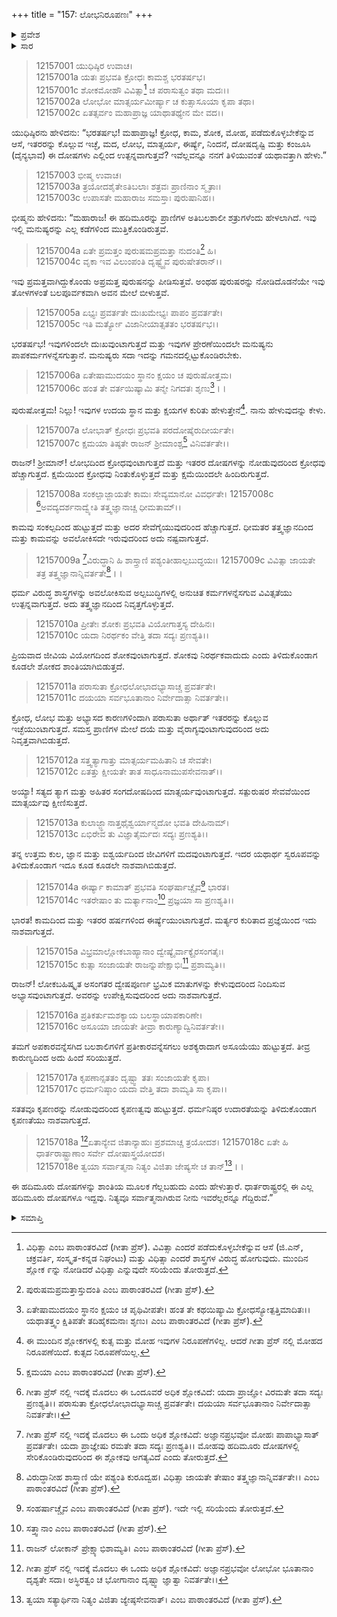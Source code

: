 +++
title = "157: ಲೋಭನಿರೂಪಣಃ"
+++

<details><summary>ಪ್ರವೇಶ</summary>


।।   ಓಂ ಓಂ ನಮೋ ನಾರಾಯಣಾಯ।।   ಶ್ರೀ ವೇದವ್ಯಾಸಾಯ ನಮಃ ।।

ಶ್ರೀ ಕೃಷ್ಣದ್ವೈಪಾಯನ ವೇದವ್ಯಾಸ ವಿರಚಿತ  

**ಶ್ರೀ ಮಹಾಭಾರತ**

**ಶಾಂತಿ ಪರ್ವ**

**ಆಪದ್ಧರ್ಮ ಪರ್ವ**

**ಅಧ್ಯಾಯ 157**


</details>

<details><summary>ಸಾರ</summary>

ಕಾಮ, ಕ್ರೋಧ ಮೊದಲಾದ ಹದಿಮೂರು ದೋಷಗಳ ನಿರೂಪಣೆ ಮತ್ತು ಅವುಗಳ ನಾಶದ ಉಪಾಯ (1-18).


</details>



> 12157001 ಯುಧಿಷ್ಠಿರ ಉವಾಚ।  
12157001a ಯತಃ ಪ್ರಭವತಿ ಕ್ರೋಧಃ ಕಾಮಶ್ಚ ಭರತರ್ಷಭ।  
12157001c ಶೋಕಮೋಹೌ ವಿವಿತ್ಸಾ[^1] ಚ ಪರಾಸುತ್ವಂ ತಥಾ ಮದಃ।।  
12157002a ಲೋಭೋ ಮಾತ್ಸರ್ಯಮೀರ್ಷ್ಯಾ ಚ ಕುತ್ಸಾಸೂಯಾ ಕೃಪಾ ತಥಾ।  
12157002c ಏತತ್ಸರ್ವಂ ಮಹಾಪ್ರಾಜ್ಞ ಯಾಥಾತಥ್ಯೇನ ಮೇ ವದ।।

ಯುಧಿಷ್ಠಿರನು ಹೇಳಿದನು: “ಭರತರ್ಷಭ! ಮಹಾಪ್ರಾಜ್ಞ! ಕ್ರೋಧ, ಕಾಮ, ಶೋಕ, ಮೋಹ, ಪಡೆದುಕೊಳ್ಳಬೇಕೆನ್ನುವ ಆಸೆ, ಇತರರನ್ನು ಕೊಲ್ಲುವ ಇಚ್ಛೆ, ಮದ, ಲೋಭ, ಮಾತ್ಸರ್ಯ, ಈರ್ಷ್ಯೆ, ನಿಂದನೆ, ದೋಷದೃಷ್ಟಿ ಮತ್ತು ಕಂಜೂಸಿ (ದೈನ್ಯಭಾವ) ಈ ದೋಷಗಳು ಎಲ್ಲಿಂದ ಉತ್ಪನ್ನವಾಗುತ್ತವೆ? ಇವೆಲ್ಲವನ್ನೂ ನನಗೆ ತಿಳಿಯುವಂತೆ ಯಥಾವತ್ತಾಗಿ ಹೇಳು.”

> 12157003 ಭೀಷ್ಮ ಉವಾಚ।   
12157003a ತ್ರಯೋದಶೈತೇಽತಿಬಲಾಃ ಶತ್ರವಃ ಪ್ರಾಣಿನಾಂ ಸ್ಮೃತಾಃ।  
12157003c ಉಪಾಸತೇ ಮಹಾರಾಜ ಸಮಸ್ತಾಃ ಪುರುಷಾನಿಹ।।

ಭೀಷ್ಮನು ಹೇಳಿದನು: “ಮಹಾರಾಜ! ಈ ಹದಿಮೂರನ್ನು ಪ್ರಾಣಿಗಳ ಅತಿಬಲಶಾಲೀ ಶತ್ರುಗಳೆಂದು ಹೇಳಲಾಗಿದೆ. ಇವು ಇಲ್ಲಿ ಮನುಷ್ಯರನ್ನು ಎಲ್ಲ ಕಡೆಗಳಿಂದ ಮುತ್ತಿಕೊಂಡಿರುತ್ತವೆ.

> 12157004a ಏತೇ ಪ್ರಮತ್ತಂ ಪುರುಷಮಪ್ರಮತ್ತಾ ನುದಂತಿ[^2] ಹಿ।  
12157004c ವೃಕಾ ಇವ ವಿಲುಂಪಂತಿ ದೃಷ್ಟ್ವೈವ ಪುರುಷೇತರಾನ್।।

ಇವು ಪ್ರಮತ್ತವಾಗಿದ್ದುಕೊಂಡು ಅಪ್ರಮತ್ತ ಪುರುಷನನ್ನು ಪೀಡಿಸುತ್ತವೆ. ಅಂಥಹ ಪುರುಷರನ್ನು ನೋಡಿದೊಡನೆಯೇ ಇವು ತೋಳಗಳಂತೆ ಬಲಪೂರ್ವಕವಾಗಿ ಅವನ ಮೇಲೆ ಬೀಳುತ್ತವೆ.

> 12157005a ಏಭ್ಯಃ ಪ್ರವರ್ತತೇ ದುಃಖಮೇಭ್ಯಃ ಪಾಪಂ ಪ್ರವರ್ತತೇ।  
12157005c ಇತಿ ಮರ್ತ್ಯೋ ವಿಜಾನೀಯಾತ್ಸತತಂ ಭರತರ್ಷಭ।।

ಭರತರ್ಷಭ! ಇವುಗಳಿಂದಲೇ ದುಃಖವುಂಟಾಗುತ್ತದೆ ಮತ್ತು ಇವುಗಳ ಪ್ರೇರಣೆಯಿಂದಲೇ ಮನುಷ್ಯನು ಪಾಪಕರ್ಮಗಳನ್ನೆಸಗುತ್ತಾನೆ. ಮನುಷ್ಯರು ಸದಾ ಇದನ್ನು ಗಮನದಲ್ಲಿಟ್ಟುಕೊಂಡಿರಬೇಕು.

> 12157006a ಏತೇಷಾಮುದಯಂ ಸ್ಥಾನಂ ಕ್ಷಯಂ ಚ ಪುರುಷೋತ್ತಮ।  
12157006c ಹಂತ ತೇ ವರ್ತಯಿಷ್ಯಾಮಿ ತನ್ಮೇ ನಿಗದತಃ ಶೃಣು[^3]।।

ಪುರುಷೋತ್ತಮ! ನಿಲ್ಲು! ಇವುಗಳ ಉದಯ ಸ್ಥಾನ ಮತ್ತು ಕ್ಷಯಗಳ ಕುರಿತು ಹೇಳುತ್ತೇನೆ[^4]. ನಾನು ಹೇಳುವುದನ್ನು ಕೇಳು.

> 12157007a ಲೋಭಾತ್ ಕ್ರೋಧಃ ಪ್ರಭವತಿ ಪರದೋಷೈರುದೀರ್ಯತೇ।  
12157007c ಕ್ಷಮಯಾ ತಿಷ್ಠತೇ ರಾಜನ್ ಶ್ರೀಮಾಂಶ್ಚ[^5] ವಿನಿವರ್ತತೇ।।

ರಾಜನ್! ಶ್ರೀಮಾನ್! ಲೋಭದಿಂದ ಕ್ರೋಧವುಂಟಾಗುತ್ತದೆ ಮತ್ತು ಇತರರ ದೋಷಗಳನ್ನು ನೋಡುವುದರಿಂದ ಕ್ರೋಧವು ಹೆಚ್ಚಾಗುತ್ತದೆ. ಕ್ಷಮೆಯಿಂದ ಕ್ರೋಧವು ನಿಂತುಕೊಳ್ಳುತ್ತದೆ ಮತ್ತು ಕ್ಷಮೆಯಿಂದಲೇ ಹಿಂದಿರುಗುತ್ತದೆ.

> 12157008a ಸಂಕಲ್ಪಾಜ್ಜಾಯತೇ ಕಾಮಃ ಸೇವ್ಯಮಾನೋ ವಿವರ್ಧತೇ।
12157008c [^6]ಅವದ್ಯದರ್ಶನಾದ್ವ್ಯೇತಿ ತತ್ತ್ವಜ್ಞಾನಾಚ್ಚ ಧೀಮತಾಮ್।।  

ಕಾಮವು ಸಂಕಲ್ಪದಿಂದ ಹುಟ್ಟುತ್ತದೆ ಮತ್ತು ಅದರ ಸೇವೆಗೈಯುವುದರಿಂದ ಹೆಚ್ಚಾಗುತ್ತದೆ. ಧೀಮತರ ತತ್ತ್ವಜ್ಞಾನದಿಂದ ಮತ್ತು ಕಾಮವನ್ನು ಅವಲೋಕಿಸದೇ ಇರುವುದರಿಂದ ಅದು ನಷ್ಟವಾಗುತ್ತದೆ.

>12157009a [^7]ವಿರುದ್ಧಾನಿ ಹಿ ಶಾಸ್ತ್ರಾಣಿ ಪಶ್ಯಂತೀಹಾಲ್ಪಬುದ್ಧಯಃ।
12157009c ವಿವಿತ್ಸಾ ಜಾಯತೇ ತತ್ರ ತತ್ತ್ವಜ್ಞಾನಾನ್ನಿವರ್ತತೇ[^8]।।

ಧರ್ಮ ವಿರುದ್ಧ ಶಾಸ್ತ್ರಗಳನ್ನು ಅವಲೋಕಿಸುವ ಅಲ್ಪಬುದ್ಧಿಗಳಲ್ಲಿ ಅನುಚಿತ ಕರ್ಮಗಳನ್ನೆಸಗುವ ವಿವಿತ್ಸತೆಯು ಉತ್ಪನ್ನವಾಗುತ್ತದೆ. ಅದು ತತ್ತ್ವಜ್ಞಾನದಿಂದ ನಿವೃತ್ತಗೊಳ್ಳುತ್ತದೆ.

> 12157010a ಪ್ರೀತೇಃ ಶೋಕಃ ಪ್ರಭವತಿ ವಿಯೋಗಾತ್ತಸ್ಯ ದೇಹಿನಃ।  
12157010c ಯದಾ ನಿರರ್ಥಕಂ ವೇತ್ತಿ ತದಾ ಸದ್ಯಃ ಪ್ರಣಶ್ಯತಿ।।

ಪ್ರಿಯವಾದ ಜೀವಿಯ ವಿಯೋಗದಿಂದ ಶೋಕವುಂಟಾಗುತ್ತದೆ. ಶೋಕವು ನಿರರ್ಥಕವಾದುದು ಎಂದು ತಿಳಿದುಕೊಂಡಾಗ ಕೂಡಲೇ ಶೋಕದ ಶಾಂತಿಯಾಗಿಬಿಡುತ್ತದೆ.

> 12157011a ಪರಾಸುತಾ ಕ್ರೋಧಲೋಭಾದಭ್ಯಾಸಾಚ್ಚ ಪ್ರವರ್ತತೇ।  
12157011c ದಯಯಾ ಸರ್ವಭೂತಾನಾಂ ನಿರ್ವೇದಾತ್ಸಾ ನಿವರ್ತತೇ।।

ಕ್ರೋಧ, ಲೋಭ ಮತ್ತು ಅಭ್ಯಾಸದ ಕಾರಣಗಳಿಂದಾಗಿ ಪರಾಸುತಾ ಅರ್ಥಾತ್ ಇತರರನ್ನು ಕೊಲ್ಲುವ ಇಚ್ಛೆಯುಂಟಾಗುತ್ತದೆ. ಸಮಸ್ತ ಪ್ರಾಣಿಗಳ ಮೇಲೆ ದಯೆ ಮತ್ತು ವೈರಾಗ್ಯವುಂಟಾಗುವುದರಿಂದ ಅದು ನಿವೃತ್ತವಾಗಿಬಿಡುತ್ತದೆ.

> 12157012a ಸತ್ತ್ವತ್ಯಾಗಾತ್ತು ಮಾತ್ಸರ್ಯಮಹಿತಾನಿ ಚ ಸೇವತೇ।  
12157012c ಏತತ್ತು ಕ್ಷೀಯತೇ ತಾತ ಸಾಧೂನಾಮುಪಸೇವನಾತ್।।

ಅಯ್ಯಾ! ಸತ್ಯದ ತ್ಯಾಗ ಮತ್ತು ಅಹಿತರ ಸಂಗದೋಷದಿಂದ ಮಾತ್ಸರ್ಯವುಂಟಾಗುತ್ತದೆ. ಸತ್ಪುರುಷರ ಸೇವವೆಯಿಂದ ಮಾತ್ಸರ್ಯವು ಕ್ಷೀಣಿಸುತ್ತದೆ.

> 12157013a ಕುಲಾಜ್ಜ್ಞಾನಾತ್ತಥೈಶ್ವರ್ಯಾನ್ಮದೋ ಭವತಿ ದೇಹಿನಾಮ್।  
12157013c ಏಭಿರೇವ ತು ವಿಜ್ಞಾತೈರ್ಮದಃ ಸದ್ಯಃ ಪ್ರಣಶ್ಯತಿ।।

ತನ್ನ ಉತ್ತಮ ಕುಲ, ಜ್ಞಾನ ಮತ್ತು ಐಶ್ವರ್ಯದಿಂದ ಜೀವಿಗಳಿಗೆ ಮದವುಂಟಾಗುತ್ತದೆ. ಇದರ ಯಥಾರ್ಥ ಸ್ವರೂಪವನ್ನು ತಿಳಿದುಕೊಂಡಾಗ ಇದೂ ಕೂಡ ಕೂಡಲೇ ನಾಶವಾಗಿಬಿಡುತ್ತದೆ.

> 12157014a ಈರ್ಷ್ಯಾ ಕಾಮಾತ್ ಪ್ರಭವತಿ ಸಂಘರ್ಷಾಚ್ಚೈವ[^9] ಭಾರತ।  
12157014c ಇತರೇಷಾಂ ತು ಮರ್ತ್ಯಾನಾಂ[^10] ಪ್ರಜ್ಞಯಾ ಸಾ ಪ್ರಣಶ್ಯತಿ।।

ಭಾರತ! ಕಾಮದಿಂದ ಮತ್ತು ಇತರರ ಹರ್ಷಗಳಿಂದ ಈರ್ಷ್ಯೆಯುಂಟಾಗುತ್ತದೆ. ಮರ್ತ್ಯರ ಕುರಿತಾದ ಪ್ರಜ್ಞೆಯಿಂದ ಇದು ನಾಶವಾಗುತ್ತದೆ.

> 12157015a ವಿಭ್ರಮಾಲ್ಲೋಕಬಾಹ್ಯಾನಾಂ ದ್ವೇಷ್ಯೈರ್ವಾಕ್ಯೈರಸಂಗತೈಃ।  
12157015c ಕುತ್ಸಾ ಸಂಜಾಯತೇ ರಾಜನ್ನುಪೇಕ್ಷಾಭಿಃ[^11] ಪ್ರಶಾಮ್ಯತಿ।।

ರಾಜನ್! ಲೋಕಬಹಿಷ್ಕೃತ ಅಸಂಗತರ ದ್ವೇಷಪೂರ್ಣ ಭ್ರಮಿಕ ಮಾತುಗಳನ್ನು ಕೇಳುವುದರಿಂದ ನಿಂದಿಸುವ ಅಭ್ಯಾಸವುಂಟಾಗುತ್ತದೆ. ಅವರನ್ನು ಉಪೇಕ್ಷಿಸುವುದರಿಂದ ಅದು ನಾಶವಾಗುತ್ತದೆ.

> 12157016a ಪ್ರತಿಕರ್ತುಮಶಕ್ಯಾಯ ಬಲಸ್ಥಾಯಾಪಕಾರಿಣೇ।  
12157016c ಅಸೂಯಾ ಜಾಯತೇ ತೀವ್ರಾ ಕಾರುಣ್ಯಾದ್ವಿನಿವರ್ತತೇ।।

ತಮಗೆ ಅಪಕಾರವನ್ನೆಸಗಿದ ಬಲಶಾಲಿಗಳಿಗೆ ಪ್ರತೀಕಾರವನ್ನೆಸಗಲು ಅಶಕ್ಯರಾದಾಗ ಅಸೂಯೆಯು ಹುಟ್ಟುತ್ತದೆ. ತೀವ್ರ ಕಾರುಣ್ಯದಿಂದ ಅದು ಹಿಂದೆ ಸರಿಯುತ್ತದೆ.

> 12157017a ಕೃಪಣಾನ್ಸತತಂ ದೃಷ್ಟ್ವಾ ತತಃ ಸಂಜಾಯತೇ ಕೃಪಾ।  
12157017c ಧರ್ಮನಿಷ್ಠಾಂ ಯದಾ ವೇತ್ತಿ ತದಾ ಶಾಮ್ಯತಿ ಸಾ ಕೃಪಾ।।

ಸತತವೂ ಕೃಪಣರನ್ನು ನೋಡುವುದರಿಂದ ಕೃಪಣತ್ವವು ಹುಟ್ಟುತ್ತದೆ. ಧರ್ಮನಿಷ್ಠರ ಉದಾರತೆಯನ್ನು ತಿಳಿದುಕೊಂಡಾಗ ಕೃಪಣತೆಯು ನಾಶವಾಗುತ್ತದೆ.

>12157018a [^12]ಏತಾನ್ಯೇವ ಜಿತಾನ್ಯಾಹುಃ ಪ್ರಶಮಾಚ್ಚ ತ್ರಯೋದಶ।
12157018c ಏತೇ ಹಿ ಧಾರ್ತರಾಷ್ಟ್ರಾಣಾಂ ಸರ್ವೇ ದೋಷಾಸ್ತ್ರಯೋದಶ।  
12157018e ತ್ವಯಾ ಸರ್ವಾತ್ಮನಾ ನಿತ್ಯಂ ವಿಜಿತಾ ಜೇಷ್ಯಸೇ ಚ ತಾನ್[^13]।।

ಈ ಹದಿಮೂರು ದೋಷಗಳನ್ನು ಶಾಂತಿಯ ಮೂಲಕ ಗೆಲ್ಲಬಹುದು ಎಂದು ಹೇಳುತ್ತಾರೆ. ಧಾರ್ತರಾಷ್ಟ್ರರಲ್ಲಿ ಈ ಎಲ್ಲ ಹದಿಮೂರು ದೋಷಗಳೂ ಇದ್ದವು. ನಿತ್ಯವೂ ಸರ್ವಾತ್ಮನಾಗಿರುವ ನೀನು ಇವರೆಲ್ಲರನ್ನೂ ಗೆದ್ದಿರುವೆ.”



<details><summary>ಸಮಾಪ್ತಿ</summary>

ಇತಿ ಶ್ರೀಮಹಾಭಾರತೇ ಶಾಂತಿ ಪರ್ವಣಿ ಆಪದ್ಧರ್ಮ ಪರ್ವಣಿ ಲೋಭನಿರೂಪಣೇ ಸಪ್ತಪಂಚಾಶದಧಿಕಶತಮೋಽಧ್ಯಾಯಃ।।  
ಇದು ಶ್ರೀಮಹಾಭಾರತದಲ್ಲಿ ಶಾಂತಿ ಪರ್ವದಲ್ಲಿ ಆಪದ್ಧರ್ಮ ಪರ್ವದಲ್ಲಿ ಲೋಭನಿರೂಪಣೆ ಎನ್ನುವ ನೂರಾಐವತ್ತೇಳನೇ ಅಧ್ಯಾಯವು.

</details>

[^1]: ವಿಧಿತ್ಸಾ ಎಂಬ ಪಾಠಾಂತರವಿದೆ (ಗೀತಾ ಪ್ರೆಸ್). ವಿವಿತ್ಸಾ ಎಂದರೆ ಪಡೆದುಕೊಳ್ಳಬೇಕೆನ್ನುವ ಆಸೆ (ಜಿ.ಎನ್, ಚಕ್ರವರ್ತಿ, ಸಂಸ್ಕೃತ-ಕನ್ನಡ ನಿಘಂಟು) ಮತ್ತು ವಿಧಿತ್ಸಾ ಎಂದರೆ ಶಾಸ್ತ್ರಗಳ ವಿರುದ್ಧ ಹೋಗುವುದು. ಮುಂದಿನ ಶ್ಲೋಕ ೯ನ್ನು ನೋಡಿದರೆ ವಿಧಿತ್ಸಾ ಎನ್ನುವುದೇ ಸರಿಯೆಂದು ತೋರುತ್ತದೆ.

[^2]: ಪುರುಷಮಪ್ರಮತ್ತಾಸ್ತುದಂತಿ ಎಂಬ ಪಾಠಾಂತರವಿದೆ (ಗೀತಾ ಪ್ರೆಸ್).

[^3]: ಏತೇಷಾಮುದಯಂ ಸ್ಥಾನಂ ಕ್ಷಯಂ ಚ ಪೃಥಿವೀಪತೇ।   ಹಂತ ತೇ ಕಥಯಿಷ್ಯಾಮಿ ಕ್ರೋಧಸ್ಯೋತ್ಪತ್ತಿಮಾದಿತಃ।।   ಯಥಾತತ್ತ್ವಂ ಕ್ಷಿತಿಪತೇ ತದಿಹೈಕಮನಾಃ ಶೃಣು।   ಎಂಬ ಪಾಠಾಂತರವಿದೆ (ಗೀತಾ ಪ್ರೆಸ್).

[^4]: ಈ ಮುಂದಿನ ಶ್ಲೋಕಗಳಲ್ಲಿ ಕುತ್ಸ ಮತ್ತು ಮೋಹ ಇವುಗಳ ನಿರೂಪಣೆಗಳಿಲ್ಲ. ಆದರೆ ಗೀತಾ ಪ್ರೆಸ್ ನಲ್ಲಿ ಮೋಹದ ನಿರೂಪಣೆಯಿದೆ. ಕುತ್ಸದ ನಿರೂಪಣೆಯಿಲ್ಲ.

[^5]: ಕ್ಷಮಯಾ ಎಂಬ ಪಾಠಾಂತರವಿದೆ (ಗೀತಾ ಪ್ರೆಸ್).

[^6]: ಗೀತಾ ಪ್ರೆಸ್ ನಲ್ಲಿ ಇದಕ್ಕೆ ಮೊದಲು ಈ ಒಂದೂವರೆ ಅಧಿಕ ಶ್ಲೋಕವಿದೆ: ಯದಾ ಪ್ರಾಜ್ಞೋ ವಿರಮತೇ ತದಾ ಸದ್ಯಃ ಪ್ರಣಶ್ಯತಿ।।   ಪರಾಸುತಾ ಕ್ರೋಧಲೋಭಾದಭ್ಯಾಸಾಚ್ಚ ಪ್ರವರ್ತತೇ।   ದಯಯಾ ಸರ್ವಭೂತಾನಾಂ ನಿರ್ವೇದಾತ್ಸಾ ನಿವರ್ತತೇ।।  

[^7]: ಗೀತಾ ಪ್ರೆಸ್ ನಲ್ಲಿ ಇದಕ್ಕೆ ಮೊದಲು ಈ ಒಂದು ಅಧಿಕ ಶ್ಲೋಕವಿದೆ: ಅಜ್ಞಾನಪ್ರಭವೋ ಮೋಹಃ ಪಾಪಾಭ್ಯಾಸಾತ್ ಪ್ರವರ್ತತೇ।   ಯದಾ ಪ್ರಾಜ್ಞೇಷು ರಮತೇ ತದಾ ಸದ್ಯಃ ಪ್ರಣಶ್ಯತಿ।।   ಮೋಹವು ಹದಿಮೂರು ದೋಷಗಳಲ್ಲಿ ಸೇರಿಕೊಂಡಿರುವುದರಿಂದ ಈ ಶ್ಲೋಕವು ಅಗತ್ಯವಿದೆ ಎಂದು ತೋರುತ್ತದೆ.

[^8]: ವಿರುದ್ಧಾನೀಹ ಶಾಸ್ತ್ರಾಣಿ ಯೇ ಪಶ್ಯಂತಿ ಕುರೂದ್ವಹ।   ವಿಧಿತ್ಸಾ ಜಾಯತೇ ತೇಷಾಂ ತತ್ತ್ವಜ್ಞಾನಾನ್ನಿವರ್ತತೇ।।   ಎಂಬ ಪಾಠಾಂತರವಿದೆ (ಗೀತಾ ಪ್ರೆಸ್).

[^9]: ಸಂಹರ್ಷಾಚ್ಚೈವ ಎಂಬ ಪಾಠಾಂತರವಿದೆ (ಗೀತಾ ಪ್ರೆಸ್). ಇದೇ ಇಲ್ಲಿ ಸರಿಯೆಂದು ತೋರುತ್ತದೆ.

[^10]: ಸತ್ತ್ವಾನಾಂ ಎಂಬ ಪಾಠಾಂತರವಿದೆ (ಗೀತಾ ಪ್ರೆಸ್).

[^11]: ರಾಜನ್ ಲೋಕಾನ್ ಪ್ರೇಕ್ಷ್ಯಾಭಿಶಾಮ್ಯತಿ।   ಎಂಬ ಪಾಠಾಂತರವಿದೆ (ಗೀತಾ ಪ್ರೆಸ್).

[^12]: ಗೀತಾ ಪ್ರೆಸ್ ನಲ್ಲಿ ಇದಕ್ಕೆ ಮೊದಲು ಈ ಒಂದು ಅಧಿಕ ಶ್ಲೋಕವಿದೆ: ಅಜ್ಞಾನಪ್ರಭವೋ ಲೋಭೋ ಭೂತಾನಾಂ ದೃಶ್ಯತೇ ಸದಾ।   ಅಸ್ಥಿರತ್ವಂ ಚ ಭೋಗಾನಾಂ ದೃಷ್ಟ್ವಾ ಜ್ಞಾತ್ವಾ ನಿವರ್ತತೇ।।  

[^13]: ತ್ವಯಾ ಸತ್ಯಾರ್ಥಿನಾ ನಿತ್ಯಂ ವಿಜಿತಾ ಜ್ಯೇಷ್ಠಸೇವನಾತ್।   ಎಂಬ ಪಾಠಾಂತರವಿದೆ (ಗೀತಾ ಪ್ರೆಸ್).